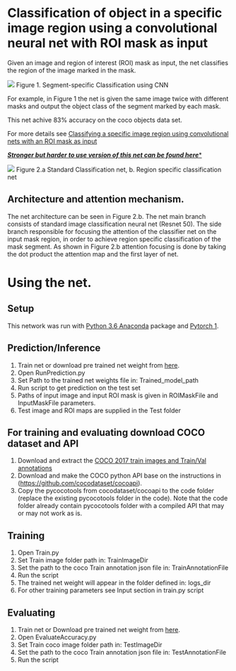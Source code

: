 # Classification of object in a specific image region using a convolutional neural net with ROI mask as input

Given an image and region of interest (ROI) mask as input, the net classifies the region of the image marked in the mask. 

![](/Figure1.png)
Figure 1. Segment-specific Classification using CNN

For example, in Figure 1  the net is given the same image twice with different masks and output the object class of the segment marked by each mask.

This net achive 83% accuracy on the coco objects data set.

For more details see [Classifying a specific image region using convolutional nets with an ROI mask as input](https://arxiv.org/pdf/1812.00291.pdf)

[*****Stronger but harder to use version of this net can be found here******](https://github.com/sagieppel/Generator-evaluator-selector-net-a-modular-approach-for-panoptic-segmentation/tree/master/Classification)

![](/FIgure2.png)
Figure 2.a Standard Classification net, b. Region specific classification net


## Architecture and attention mechanism.
The net architecture can be seen in Figure 2.b. The net main branch consists of standard image classification neural net (Resnet 50). 
The side branch responsible for focusing the attention of the classifier net on the input mask region, in order to achieve region specific classification of the mask segment.
As shown in Figure 2.b attention focusing is done by taking the dot product the attention map and the first layer of net. 
  

# Using the net.
## Setup
This network was run with [Python 3.6 Anaconda](https://www.anaconda.com/download/) package and [Pytorch 1](https://pytorch.org/).  

## Prediction/Inference

1. Train net or download pre trained net weight from [here](https://icedrive.net/s/z5YNRgj6haYG41hS6bk4TYT2FuuQ).
2. Open RunPrediction.py 
3. Set Path to the trained net weights  file in: Trained_model_path 
4. Run script to get prediction on the test set
4. Paths of input image and input ROI mask is given in ROIMaskFile and InputMaskFile parameters.
5. Test image and ROI maps are supplied in the Test folder

## For training and evaluating download COCO dataset and API

1. Download and extract the [COCO 2017 train images and Train/Val annotations](http://cocodataset.org/#download)
2. Download and make the COCO python API base on the instructions in (https://github.com/cocodataset/cocoapi). 
3. Copy the pycocotools from cocodataset/cocoapi to the code folder (replace the existing pycocotools folder in the code). Note that the code folder already contain pycocotools folder with a compiled API that may or may not work as is.

## Training

1. Open Train.py
2. Set Train image folder path  in: TrainImageDir 
3. Set the path to the coco Train annotation json file in: TrainAnnotationFile
4. Run the script
5. The trained net weight will appear in the folder defined in: logs_dir 
6. For other training parameters see Input section in train.py script

## Evaluating 

1. Train net or Download pre trained net weight from [here](https://icedrive.net/s/z5YNRgj6haYG41hS6bk4TYT2FuuQ).
2. Open EvaluateAccuracy.py
3. Set Train coco image folder path  in: TestImageDir
4. Set the path to the coco Train annotation json file in: TestAnnotationFile
5. Run the script




